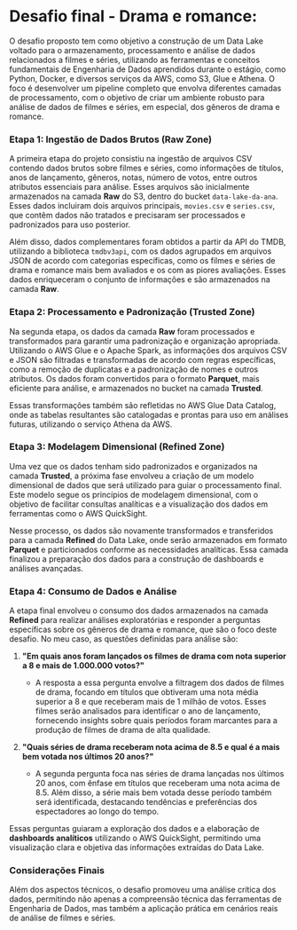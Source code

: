 # Desafio final - Drama e romance: 

O desafio proposto tem como objetivo a construção de um Data Lake voltado para o armazenamento, processamento e análise de dados relacionados a filmes e séries, utilizando as ferramentas e conceitos fundamentais de Engenharia de Dados aprendidos durante o estágio, como Python, Docker, e diversos serviços da AWS, como S3, Glue e Athena. O foco é desenvolver um pipeline completo que envolva diferentes camadas de processamento, com o objetivo de criar um ambiente robusto para análise de dados de filmes e séries, em especial, dos gêneros de drama e romance.

### Etapa 1: Ingestão de Dados Brutos (Raw Zone)

A primeira etapa do projeto consistiu na ingestão de arquivos CSV contendo dados brutos sobre filmes e séries, como informações de títulos, anos de lançamento, gêneros, notas, número de votos, entre outros atributos essenciais para análise. Esses arquivos são inicialmente armazenados na camada **Raw** do S3, dentro do bucket `data-lake-da-ana`. Esses dados incluiram dois arquivos principais, `movies.csv` e `series.csv`, que contêm dados não tratados e precisaram ser processados e padronizados para uso posterior.

Além disso, dados complementares foram obtidos a partir da API do TMDB, utilizando a biblioteca `tmdbv3api`, com os dados agrupados em arquivos JSON de acordo com categorias específicas, como os filmes e séries de drama e romance mais bem avaliados e os com as piores avaliações. Esses dados enriqueceram o conjunto de informações e são armazenados na camada **Raw**.

### Etapa 2: Processamento e Padronização (Trusted Zone)

Na segunda etapa, os dados da camada **Raw** foram processados e transformados para garantir uma padronização e organização apropriada. Utilizando o AWS Glue e o Apache Spark, as informações dos arquivos CSV e JSON são filtradas e transformadas de acordo com regras específicas, como a remoção de duplicatas e a padronização de nomes e outros atributos. Os dados foram convertidos para o formato **Parquet**, mais eficiente para análise, e armazenados no bucket na camada **Trusted**.

Essas transformações também são refletidas no AWS Glue Data Catalog, onde as tabelas resultantes são catalogadas e prontas para uso em análises futuras, utilizando o serviço Athena da AWS.

### Etapa 3: Modelagem Dimensional (Refined Zone)

Uma vez que os dados tenham sido padronizados e organizados na camada **Trusted**, a próxima fase envolveu a criação de um modelo dimensional de dados que será utilizado para guiar o processamento final. Este modelo segue os princípios de modelagem dimensional, com o objetivo de facilitar consultas analíticas e a visualização dos dados em ferramentas como o AWS QuickSight.

Nesse processo, os dados são novamente transformados e transferidos para a camada **Refined** do Data Lake, onde serão armazenados em formato **Parquet** e particionados conforme as necessidades analíticas. Essa camada finalizou a preparação dos dados para a construção de dashboards e análises avançadas.

### Etapa 4: Consumo de Dados e Análise

A etapa final envolveu o consumo dos dados armazenados na camada **Refined** para realizar análises exploratórias e responder a perguntas específicas sobre os gêneros de drama e romance, que são o foco deste desafio. No meu caso, as questões definidas para análise são:

1. **"Em quais anos foram lançados os filmes de drama com nota superior a 8 e mais de 1.000.000 votos?"**
   - A resposta a essa pergunta envolve a filtragem dos dados de filmes de drama, focando em títulos que obtiveram uma nota média superior a 8 e que receberam mais de 1 milhão de votos. Esses filmes serão analisados para identificar o ano de lançamento, fornecendo insights sobre quais períodos foram marcantes para a produção de filmes de drama de alta qualidade.

2. **"Quais séries de drama receberam nota acima de 8.5 e qual é a mais bem votada nos últimos 20 anos?"**
   - A segunda pergunta foca nas séries de drama lançadas nos últimos 20 anos, com ênfase em títulos que receberam uma nota acima de 8.5. Além disso, a série mais bem votada desse período também será identificada, destacando tendências e preferências dos espectadores ao longo do tempo.

Essas perguntas guiaram a exploração dos dados e a elaboração de **dashboards analíticos** utilizando o AWS QuickSight, permitindo uma visualização clara e objetiva das informações extraídas do Data Lake.

### Considerações Finais

Além dos aspectos técnicos, o desafio promoveu uma análise crítica dos dados, permitindo não apenas a compreensão técnica das ferramentas de Engenharia de Dados, mas também a aplicação prática em cenários reais de análise de filmes e séries. 